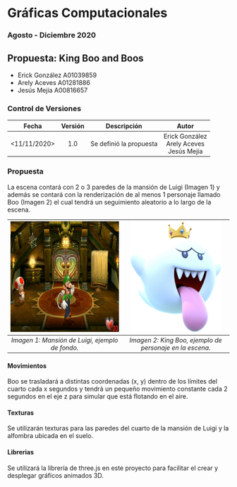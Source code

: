 # Gráficas Computacionales


### Agosto - Diciembre 2020


## Propuesta: King Boo and Boos

* Erick González    A01039859
* Arely Aceves      A01281886
* Jesús Mejía       A00816657

### Control de Versiones

| Fecha         | Versión    | Descripción               | Autor                 |
|:-------------:|:----------:|:-------------------------:|:---------------------:|
| <11/11/2020>  | 1.0        | Se definió la propuesta   | Erick González<br>Arely Aceves<br>Jesús Mejía |


### Propuesta

La escena contará con 2 o 3 paredes de la mansión de Luigi (Imagen 1) y además se contará con la renderización de al menos 1 personaje llamado Boo (Imagen 2) el cual tendrá un seguimiento aleatorio a lo largo de la escena.

|<img src="/Assets/README/SceneBackground.png" alt="Mansion de Luigi" height="250"/> | <img src="/Assets/README/KingBoo.png" alt="Boo" height="250"/>|
|:--------------------------------------------------:|:--------------------------------------------------:|
|*Imagen 1: Mansión de Luigi, ejemplo de fondo.* | *Imagen 2: King Boo, ejemplo de personaje en la escena.* |

#### Movimientos
Boo se trasladará a distintas coordenadas (x, y) dentro de los límites del cuarto cada x segundos y tendrá un pequeño movimiento constante cada 2 segundos en el eje z para simular que está flotando en el aire.

#### Texturas
Se utilizarán texturas para las paredes del cuarto de la mansión de Luigi y la alfombra ubicada en el suelo.

#### Librerias
Se utilizará la librería de three.js en este proyecto para facilitar el crear y desplegar gráficos animados 3D.






